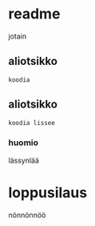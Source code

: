# readme
jotain
## aliotsikko
`koodia`
## aliotsikko
`koodia lissee`
### huomio
lässynlää
# loppusilaus
nönnönnöö
